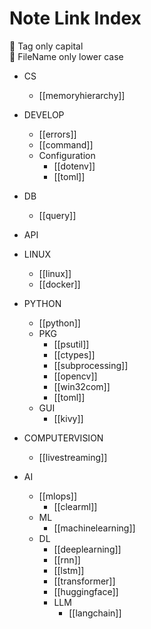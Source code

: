 # Note Link Index

🚩 <span style="background: rgba(255,255,255,0.2)">Tag only capital</span><br>
🚩 <span style="background: rgba(255,255,255,0.2)">FileName only lower case</span>

- CS
  - [[memoryhierarchy]]

- DEVELOP
  - [[errors]]
  - [[command]]
  - Configuration
    - [[dotenv]]
    - [[toml]]

- DB
  - [[query]]

- API

- LINUX
  - [[linux]]
  - [[docker]]

- PYTHON
  - [[python]]
  - PKG
    - [[psutil]]
    - [[ctypes]]
    - [[subprocessing]]
    - [[opencv]]
    - [[win32com]]
    - [[toml]]
  - GUI
    - [[kivy]]

- COMPUTERVISION
  - [[livestreaming]]

- AI
  - [[mlops]]
      - [[clearml]]
  - ML
    - [[machinelearning]]
  - DL
    - [[deeplearning]]
    - [[rnn]]
    - [[lstm]]
    - [[transformer]]
    - [[huggingface]]
    - LLM
      - [[langchain]]






